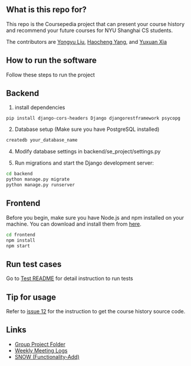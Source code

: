 
## What is this repo for?
This repo is the Coursepedia project that can present your course history and recommend your future courses for NYU Shanghai CS students.

The contributors are [Yongyu Liu](https://github.com/YongyuLiu03), [Haocheng Yang](https://github.com/Harry-Yang0518), and [Yuxuan Xia](https://github.com/NovTi)

## How to run the software
Follow these steps to run the project

## Backend 
1. install dependencies
``` 
pip install django-cors-headers Django djangorestframework psycopg
```

2. Database setup (Make sure you have PostgreSQL installed)

```bash
createdb your_database_name
```
    
4. Modify database settings in backend/se_project/settings.py


5. Run migrations and start the Django development server:

```bash
cd backend
python manage.py migrate
python manage.py runserver
```

## Frontend

Before you begin, make sure you have Node.js and npm installed on your machine. You can download and install them from [here](https://nodejs.org/).


```bash
cd frontend
npm install
npm start
```

## Run test cases

Go to [Test README](backend/test/README.md) for detail instruction to run tests


## Tip for usage

Refer to [issue 12](https://github.com/YongyuLiu03/SEproject/issues/12#issuecomment-2107356155) for the instruction to get the course history source code.


## Links

- [Group Project Folder](https://drive.google.com/drive/folders/1bN0Qwhw-A0KcsbxDqG4MjQsyJCyuXpMK?usp=sharing)
- [Weekly Meeting Logs](https://docs.google.com/document/d/15pVdvmcztm7i7RDhoF95CvmVSybGwcfDFcdfjAZPFGc/edit?usp=sharing)
- [SNOW (Functionality-Add)](https://github.com/YongyuLiu03/Snow)
